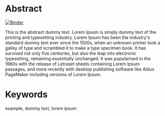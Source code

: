 # Abstract

[![Binder](https://mybinder.org/badge_logo.svg)](https://mybinder.org/v2/gh/mpriewe/repo_article_maine/main?filepath=article-notebook.ipynb)

This is the abstract dummy text. Lorem Ipsum is simply dummy text of the printing and typesetting industry. Lorem Ipsum has been the industry's standard dummy text ever since the 1500s, when an unknown printer took a galley of type and scrambled it to make a type specimen book. It has survived not only five centuries, but also the leap into electronic typesetting, remaining essentially unchanged. It was popularised in the 1960s with the release of Letraset sheets containing Lorem Ipsum passages, and more recently with desktop publishing software like Aldus PageMaker including versions of Lorem Ipsum.

# Keywords
example, dummy text, lorem ipsum
